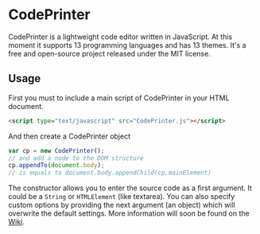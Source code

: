 CodePrinter
===========

CodePrinter is a lightweight code editor written in JavaScript. At this moment it supports 13 programming languages and has 13 themes. It's a free and open-source project released under the MIT license.

Usage
-----
First you must to include a main script of CodePrinter in your HTML document.
```html
<script type="text/javascript" src="CodePrinter.js"></script>
```

And then create a CodePrinter object
```javascript
var cp = new CodePrinter();
// and add a node to the DOM structure
cp.appendTo(document.body);
// is equals to document.body.appendChild(cp.mainElement)
```

The constructor allows you to enter the source code as a first argument. It could be a `String` or `HTMLElement` (like textarea). You can also specify custom options by providing the next argument (an object) which will overwrite the default settings. 
More information will soon be found on the [Wiki](https://github.com/tsapeta/CodePrinter/wiki).
